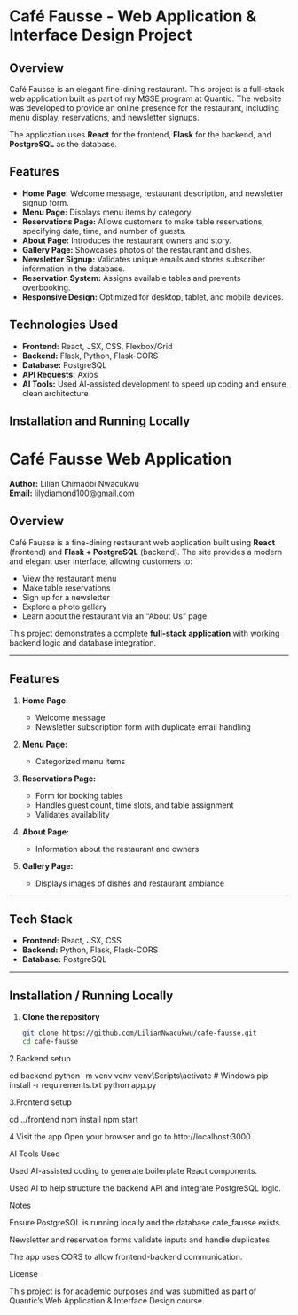 # Café Fausse - Web Application & Interface Design Project

## Overview
Café Fausse is an elegant fine-dining restaurant. This project is a full-stack web application built as part of my MSSE program at Quantic. The website was developed to provide an online presence for the restaurant, including menu display, reservations, and newsletter signups.

The application uses **React** for the frontend, **Flask** for the backend, and **PostgreSQL** as the database.

## Features
- **Home Page:** Welcome message, restaurant description, and newsletter signup form.
- **Menu Page:** Displays menu items by category.
- **Reservations Page:** Allows customers to make table reservations, specifying date, time, and number of guests.
- **About Page:** Introduces the restaurant owners and story.
- **Gallery Page:** Showcases photos of the restaurant and dishes.
- **Newsletter Signup:** Validates unique emails and stores subscriber information in the database.
- **Reservation System:** Assigns available tables and prevents overbooking.
- **Responsive Design:** Optimized for desktop, tablet, and mobile devices.

## Technologies Used
- **Frontend:** React, JSX, CSS, Flexbox/Grid
- **Backend:** Flask, Python, Flask-CORS
- **Database:** PostgreSQL
- **API Requests:** Axios
- **AI Tools:** Used AI-assisted development to speed up coding and ensure clean architecture

## Installation and Running Locally
# Café Fausse Web Application

**Author:** Lilian Chimaobi Nwacukwu  
**Email:** lilydiamond100@gmail.com  

## Overview
Café Fausse is a fine-dining restaurant web application built using **React** (frontend) and **Flask + PostgreSQL** (backend). The site provides a modern and elegant user interface, allowing customers to:

- View the restaurant menu
- Make table reservations
- Sign up for a newsletter
- Explore a photo gallery
- Learn about the restaurant via an “About Us” page

This project demonstrates a complete **full-stack application** with working backend logic and database integration.

---

## Features
1. **Home Page:**  
   - Welcome message  
   - Newsletter subscription form with duplicate email handling  

2. **Menu Page:**  
   - Categorized menu items  

3. **Reservations Page:**  
   - Form for booking tables  
   - Handles guest count, time slots, and table assignment  
   - Validates availability  

4. **About Page:**  
   - Information about the restaurant and owners  

5. **Gallery Page:**  
   - Displays images of dishes and restaurant ambiance  

---

## Tech Stack
- **Frontend:** React, JSX, CSS  
- **Backend:** Python, Flask, Flask-CORS  
- **Database:** PostgreSQL  

---

## Installation / Running Locally

1. **Clone the repository**  
   ```bash
   git clone https://github.com/LilianNwacukwu/cafe-fausse.git
   cd cafe-fausse


2.Backend setup

cd backend
python -m venv venv
venv\Scripts\activate      # Windows
pip install -r requirements.txt
python app.py

3.Frontend setup

cd ../frontend
npm install
npm start


4.Visit the app
Open your browser and go to http://localhost:3000.

AI Tools Used

Used AI-assisted coding to generate boilerplate React components.

Used AI to help structure the backend API and integrate PostgreSQL logic.

Notes

Ensure PostgreSQL is running locally and the database cafe_fausse exists.

Newsletter and reservation forms validate inputs and handle duplicates.

The app uses CORS to allow frontend-backend communication.

License

This project is for academic purposes and was submitted as part of Quantic’s Web Application & Interface Design course.
